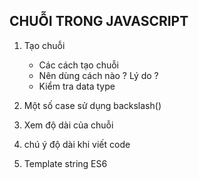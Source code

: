 ## CHUỖI TRONG JAVASCRIPT

1. Tạo chuỗi
   - Các cách tạo chuỗi
   - Nên dùng cách nào ? Lý do ?
   - Kiểm tra data type
  
2. Một số case sử dụng backslash(\)
   
3. Xem độ dài của chuỗi
   
4. chú ý độ dài khi viết code
   
5. Template string ES6 